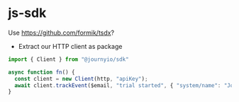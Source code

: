 # js-sdk

Use https://github.com/formik/tsdx?

- Extract our HTTP client as package

```ts
import { Client } from "@journyio/sdk"

async function fn() {
  const client = new Client(http, "apiKey");
  await client.trackEvent($email, "trial started", { "system/name": "John Doe" });
}
```
